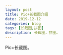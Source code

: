 ```yaml
---
layout: post
title: Pic+长截图介绍
date: 2019-12-12
categories: blog
tags: [长截图,拼图]
description: 长截图，拼图。
---
```


Pic+长截图。












